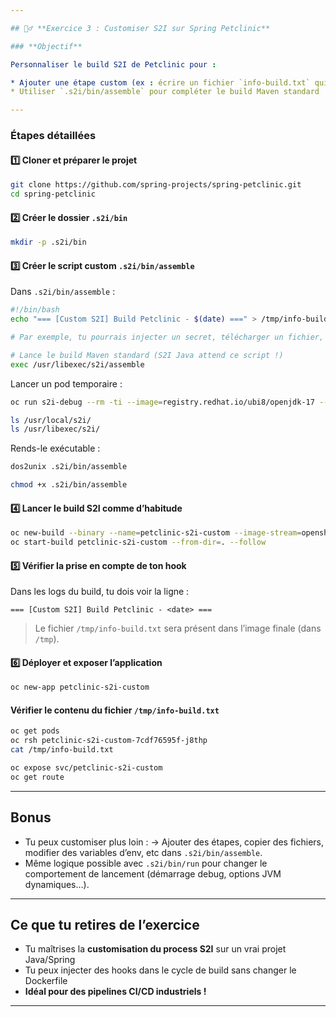 ```yaml
---

## 🏋️‍♂️ **Exercice 3 : Customiser S2I sur Spring Petclinic**

### **Objectif**

Personnaliser le build S2I de Petclinic pour :

* Ajouter une étape custom (ex : écrire un fichier `info-build.txt` qui indique la date du build)
* Utiliser `.s2i/bin/assemble` pour compléter le build Maven standard

---
```


### **Étapes détaillées**

#### 1️⃣ **Cloner et préparer le projet**

```bash
git clone https://github.com/spring-projects/spring-petclinic.git
cd spring-petclinic
```

#### 2️⃣ **Créer le dossier `.s2i/bin`**

```bash
mkdir -p .s2i/bin
```

#### 3️⃣ **Créer le script custom `.s2i/bin/assemble`**

Dans `.s2i/bin/assemble` :

```bash
#!/bin/bash
echo "=== [Custom S2I] Build Petclinic - $(date) ===" > /tmp/info-build.txt

# Par exemple, tu pourrais injecter un secret, télécharger un fichier, modifier un .properties ici

# Lance le build Maven standard (S2I Java attend ce script !)
exec /usr/libexec/s2i/assemble
```

Lancer un pod temporaire : 

```bash
oc run s2i-debug --rm -ti --image=registry.redhat.io/ubi8/openjdk-17 -- bash

ls /usr/local/s2i/
ls /usr/libexec/s2i/
```

Rends-le exécutable :

```bash
dos2unix .s2i/bin/assemble

chmod +x .s2i/bin/assemble
```

#### 4️⃣ **Lancer le build S2I comme d’habitude**

```bash
oc new-build --binary --name=petclinic-s2i-custom --image-stream=openshift/ubi8-openjdk-17:1.18
oc start-build petclinic-s2i-custom --from-dir=. --follow
```

#### 5️⃣ **Vérifier la prise en compte de ton hook**

Dans les logs du build, tu dois voir la ligne :

```
=== [Custom S2I] Build Petclinic - <date> ===
```

> Le fichier `/tmp/info-build.txt` sera présent dans l’image finale (dans `/tmp`).

#### 6️⃣ **Déployer et exposer l’application**

```bash
oc new-app petclinic-s2i-custom
```

#### Vérifier le contenu du fichier `/tmp/info-build.txt`

```bash
oc get pods
oc rsh petclinic-s2i-custom-7cdf76595f-j8thp
cat /tmp/info-build.txt
```

```bash
oc expose svc/petclinic-s2i-custom
oc get route
```

---

## **Bonus**

* Tu peux customiser plus loin :
  → Ajouter des étapes, copier des fichiers, modifier des variables d’env, etc dans `.s2i/bin/assemble`.
* Même logique possible avec `.s2i/bin/run` pour changer le comportement de lancement (démarrage debug, options JVM dynamiques…).

---

## **Ce que tu retires de l’exercice**

* Tu maîtrises la **customisation du process S2I** sur un vrai projet Java/Spring
* Tu peux injecter des hooks dans le cycle de build sans changer le Dockerfile
* **Idéal pour des pipelines CI/CD industriels !**

---
